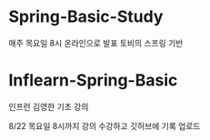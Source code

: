 # Spring-Basic-Study

매주 목요일 8시 온라인으로 발표 
토비의 스프링 기반 

# Inflearn-Spring-Basic
인프런 김영한 기초 강의 

8/22 목요일 8시까지 강의 수강하고 깃허브에 기록 업로드  
